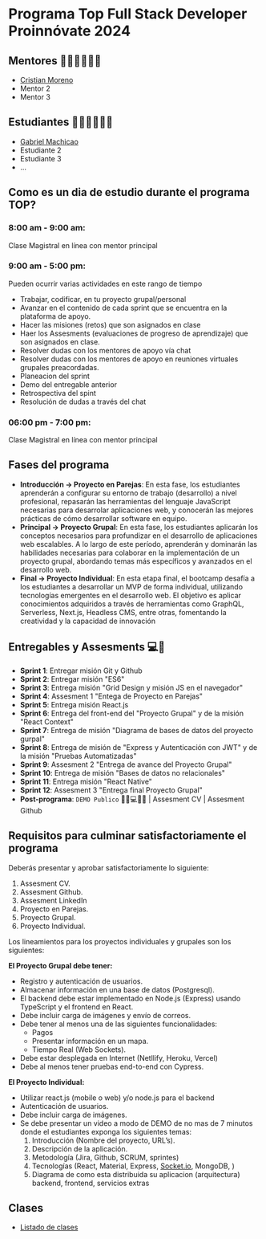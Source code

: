# Programa Top Full Stack Developer Proinnóvate 2024

## Mentores 👩🏻‍🏫👨🏼‍🏫

- [Cristian Moreno](profiles/mentor-principal.md)
- Mentor 2
- Mentor 3

## Estudiantes 👩🏻‍💻🧑🏼‍💻

- [Gabriel Machicao](profiles/Gabriel-Machicao.md)
- Estudiante 2
- Estudiante 3
- ...

## Como es un dia de estudio durante el programa TOP?

### 8:00 am - 9:00 am:

Clase Magistral en línea con mentor principal

### 9:00 am - 5:00 pm:

Pueden ocurrir varias actividades en este rango de tiempo

- Trabajar, codificar, en tu proyecto grupal/personal
- Avanzar en el contenido de cada sprint que se encuentra en la plataforma de apoyo.
- Hacer las misiones (retos) que son asignados en clase
- Haer los Assesments (evaluaciones de progreso de aprendizaje) que son asignados en clase.
- Resolver dudas con los mentores de apoyo vía chat
- Resolver dudas con los mentores de apoyo en reuniones virtuales grupales preacordadas.
- Planeacion del sprint
- Demo del entregable anterior
- Retrospectiva del spint
- Resolución de dudas a través del chat

### 06:00 pm - 7:00 pm:

Clase Magistral en línea con mentor principal

## Fases del programa

- **Introducción -> Proyecto en Parejas**: En esta fase, los estudiantes aprenderán a configurar su entorno de trabajo (desarrollo) a nivel profesional, repasarán las herramientas del lenguaje JavaScript necesarias para desarrolar aplicaciones web, y conocerán las mejores prácticas de cómo desarrollar software en equipo.
- **Principal ->  Proyecto Grupal**: En esta fase, los estudiantes aplicarán los conceptos necesarios para profundizar en el desarrollo de aplicaciones web escalables. A lo largo de este período, aprenderán y dominarán las habilidades necesarias para colaborar en la implementación de un proyecto grupal, abordando temas más específicos y avanzados en el desarrollo web.
- **Final -> Proyecto Individual**: En esta etapa final, el bootcamp desafía a los estudiantes a desarrollar un MVP de forma individual, utilizando tecnologías emergentes en el desarrollo web. El objetivo es aplicar conocimientos adquiridos a través de herramientas como GraphQL, Serverless, Next.js, Headless CMS, entre otras, fomentando la creatividad y la capacidad de innovación

## Entregables y Assesments 💻🤝

- **Sprint 1**: Entregar misión Git y Github
- **Sprint 2**: Entregar misión "ES6"
- **Sprint 3**: Entrega misión "Grid Design y misión JS en el navegador"
- **Sprint 4**: Assesment 1 "Entega de Proyecto en Parejas"
- **Sprint 5**: Entrega misión React.js
- **Sprint 6**: Entrega del front-end del "Proyecto Grupal" y de la misión "React Context"
- **Sprint 7**: Entrega de misión "Diagrama de bases de datos del proyecto gurpal"
- **Sprint 8**: Entrega de misión de "Express y Autenticación con JWT" y de la misión "Pruebas Automatizadas"
- **Sprint 9**: Assesment 2  "Entrega de avance del Proyecto Grupal"
- **Sprint 10**: Entrega de misión "Bases de datos no relacionales"
- **Sprint 11**: Entrega misión "React Native"
- **Sprint 12**: Assesment 3  "Entrega final Proyecto Grupal"
- **Post-programa**: `DEMO Publico` 🎊🎉💻🎊🎉 | Assesment CV | Assesment Github

## Requisitos para culminar satisfactoriamente el programa

Deberás presentar y aprobar satisfactoriamente lo siguiente:

1. Assesment CV.
2. Assesment Github.
3. Assesment LinkedIn
4. Proyecto en Parejas.
5. Proyecto Grupal.
6. Proyecto Individual.

Los lineamientos para los proyectos individuales y grupales son los siguientes:

**El Proyecto Grupal debe tener:**

- Registro y autenticación de usuarios.
- Almacenar información en una base de datos (Postgresql).
- El backend debe estar implementado en Node.js (Express) usando TypeScript y el frontend en React.
- Debe incluir carga de imágenes y envío de correos.
- Debe tener al menos una de las siguientes funcionalidades:
  - Pagos
  - Presentar información en un mapa.
  - Tiempo Real (Web Sockets).
- Debe estar desplegada en Internet (Netllify, Heroku, Vercel)
- Debe al menos tener pruebas end-to-end con Cypress.

**El Proyecto Individual:**

- Utilizar react.js (mobile o web) y/o node.js para el backend
- Autenticación de usuarios.
- Debe incluir carga de imágenes.
- Se debe presentar un video a modo de DEMO de no mas de 7 minutos donde el estudiantes exponga los siguientes temas:
  1. Introducción (Nombre del proyecto, URL’s).
  2. Descripción de la aplicación.
  3. Metodología (Jira, Github, SCRUM, sprintes)
  4. Tecnologías (React, Material, Express, [Socket.io](http://socket.io/), MongoDB, )
  5. Diagrama de como esta distribuida su aplicacion (arquitectura) backend, frontend, servicios extras

## Clases

- [Listado de clases](clases.md)
